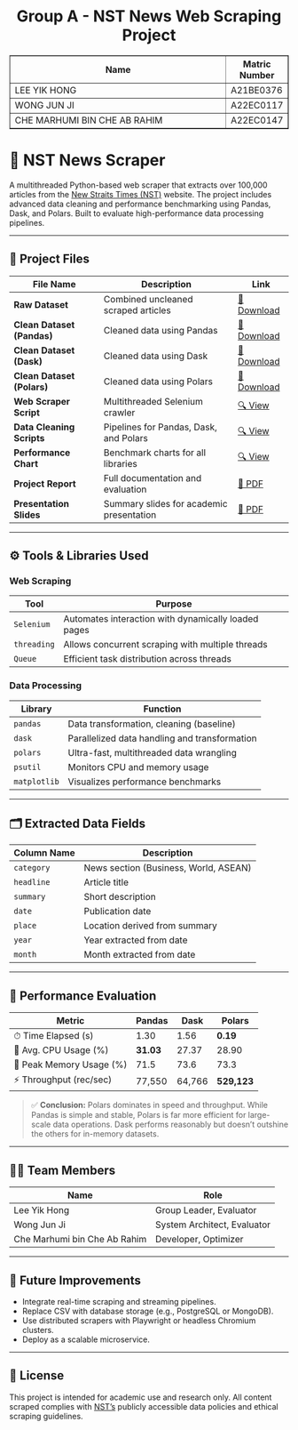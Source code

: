 <h1 align="center"> 
  Group A - NST News Web Scraping Project
  <br>
</h1>

<table border="solid" align="center">
  <tr>
    <th>Name</th>
    <th>Matric Number</th>
  </tr>
  <tr>
    <td width=80%>LEE YIK HONG</td>
    <td>A21BE0376</td>
  </tr>
  <tr>
    <td width=80%>WONG JUN JI</td>
    <td>A22EC0117</td>
  </tr>
  <tr>
    <td width=80%>CHE MARHUMI BIN CHE AB RAHIM</td>
    <td>A22EC0147</td>
  </tr>
</table>

# 📰 NST News Scraper

A multithreaded Python-based web scraper that extracts over 100,000 articles from the [New Straits Times (NST)](https://www.nst.com.my/) website. The project includes advanced data cleaning and performance benchmarking using Pandas, Dask, and Polars. Built to evaluate high-performance data processing pipelines.

---

## 📂 Project Files

| File Name                    | Description                                 | Link |
|-----------------------------|---------------------------------------------|------|
| **Raw Dataset**             | Combined uncleaned scraped articles         | [📎 Download](https://example.com/raw_dataset.csv) |
| **Clean Dataset (Pandas)**  | Cleaned data using Pandas                   | [📎 Download](https://example.com/cleaned_pandas.csv) |
| **Clean Dataset (Dask)**    | Cleaned data using Dask                     | [📎 Download](https://example.com/cleaned_dask.csv) |
| **Clean Dataset (Polars)**  | Cleaned data using Polars                   | [📎 Download](https://example.com/cleaned_polars.csv) |
| **Web Scraper Script**      | Multithreaded Selenium crawler              | [🔍 View](src/nst_scraper.py) |
| **Data Cleaning Scripts**   | Pipelines for Pandas, Dask, and Polars      | [🔍 View](src/data_cleaning.py) |
| **Performance Chart**       | Benchmark charts for all libraries          | [🔍 View](notebooks/performance_charts.ipynb) |
| **Project Report**          | Full documentation and evaluation           | [📄 PDF](report/HDPD_01_Group1.pdf) |
| **Presentation Slides**     | Summary slides for academic presentation    | [📄 PDF](report/PresentationSlide.pdf) |

---

## ⚙️ Tools & Libraries Used

### Web Scraping

| Tool | Purpose |
|------|---------|
| `Selenium` | Automates interaction with dynamically loaded pages |
| `threading` | Allows concurrent scraping with multiple threads |
| `Queue` | Efficient task distribution across threads |

### Data Processing

| Library | Function |
|---------|----------|
| `pandas` | Data transformation, cleaning (baseline) |
| `dask` | Parallelized data handling and transformation |
| `polars` | Ultra-fast, multithreaded data wrangling |
| `psutil` | Monitors CPU and memory usage |
| `matplotlib` | Visualizes performance benchmarks |

---

## 🗂️ Extracted Data Fields

| Column Name | Description |
|-------------|-------------|
| `category`  | News section (Business, World, ASEAN) |
| `headline`  | Article title |
| `summary`   | Short description |
| `date`      | Publication date |
| `place`     | Location derived from summary |
| `year`      | Year extracted from date |
| `month`     | Month extracted from date |

---

## 🚀 Performance Evaluation

| Metric                  | Pandas | Dask | Polars |
|-------------------------|--------|------|--------|
| ⏱ Time Elapsed (s)      | 1.30   | 1.56 | **0.19** |
| 🧠 Avg. CPU Usage (%)   | **31.03** | 27.37 | 28.90 |
| 💾 Peak Memory Usage (%)| 71.5   | 73.6 | 73.3 |
| ⚡ Throughput (rec/sec)  | 77,550 | 64,766 | **529,123** |

> ✅ **Conclusion:** Polars dominates in speed and throughput. While Pandas is simple and stable, Polars is far more efficient for large-scale data operations. Dask performs reasonably but doesn’t outshine the others for in-memory datasets.

---

## 👨‍💻 Team Members

| Name                     | Role                         |
|--------------------------|------------------------------|
| Lee Yik Hong             | Group Leader, Evaluator      |
| Wong Jun Ji              | System Architect, Evaluator  |
| Che Marhumi bin Che Ab Rahim | Developer, Optimizer   |

---

## 📌 Future Improvements

- Integrate real-time scraping and streaming pipelines.
- Replace CSV with database storage (e.g., PostgreSQL or MongoDB).
- Use distributed scrapers with Playwright or headless Chromium clusters.
- Deploy as a scalable microservice.

---

## 📖 License

This project is intended for academic use and research only. All content scraped complies with [NST’s](https://www.nst.com.my/) publicly accessible data policies and ethical scraping guidelines.

